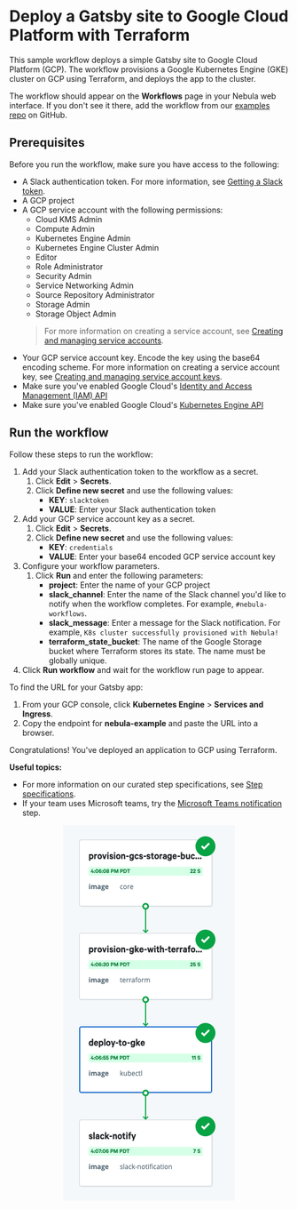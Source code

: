 # Deploy a Gatsby site to Google Cloud Platform with Terraform       

This sample workflow deploys a simple Gatsby site to Google Cloud Platform (GCP).
The workflow provisions a Google Kubernetes Engine (GKE) cluster on
GCP using Terraform, and deploys the app to the cluster.

The workflow should appear on the **Workflows** page in your Nebula web interface. If you don't see
it there, add the workflow from our [examples repo](https://github.com/puppetlabs/nebula-workflow-examples/tree/master/example-workflows/gke-provision-and-deploy-workflow) on GitHub. 

## Prerequisites

Before you run the workflow, make sure you have access to the following:
- A Slack authentication token. For more information, see [Getting a Slack token](https://get.slack.help/hc/en-us/articles/215770388-Create-and-regenerate-API-tokens). 
- A GCP project
- A GCP service account with the following permissions:
  - Cloud KMS Admin
  - Compute Admin
  - Kubernetes Engine Admin
  - Kubernetes Engine Cluster Admin
  - Editor
  - Role Administrator
  - Security Admin
  - Service Networking Admin
  - Source Repository Administrator
  - Storage Admin
  - Storage Object Admin
  > For more information on creating a service account, see [Creating and
  > managing service
  > accounts](https://cloud.google.com/iam/docs/creating-managing-service-accounts).
- Your GCP service account key. Encode the key using the base64
  encoding scheme. For more information on creating a service account key, see [Creating and managing service account
  keys](https://cloud.google.com/iam/docs/creating-managing-service-account-keys#iam-service-account-keys-create-gcloud).
- Make sure you've enabled Google Cloud's [Identity and Access Management (IAM) API](https://cloud.google.com/iam/reference/rest/)
- Make sure you've enabled Google Cloud's [Kubernetes Engine API](https://cloud.google.com/kubernetes-engine/docs/reference/rest/)

## Run the workflow

Follow these steps to run the workflow:
1. Add your Slack authentication token to the workflow as a secret.
   1. Click **Edit** > **Secrets**.
   2. Click **Define new secret** and use the following values:
      - **KEY**: `slacktoken`
      - **VALUE**: Enter your Slack authentication token
2. Add your GCP service account key as a secret.
   1. Click **Edit** > **Secrets**.
   2. Click **Define new secret** and use the following values:
      - **KEY**: `credentials`
      - **VALUE**: Enter your base64 encoded GCP service account key
3. Configure your workflow parameters.
   1. Click **Run** and enter the following parameters:
      - **project**: Enter the name of your GCP project
      - **slack_channel**: Enter the name of the Slack channel you'd like to
        notify when the workflow completes. For example, `#nebula-workflows`.
      - **slack_message**: Enter a message for the Slack notification. For
        example, `K8s cluster successfully provisioned with Nebula!`
      - **terraform_state_bucket**: The name of the Google Storage bucket where
        Terraform stores its state. The name must be globally unique. 
4. Click **Run workflow** and wait for the workflow run page to appear. 

To find the URL for your Gatsby app:
1. From your GCP console, click **Kubernetes Engine** > **Services and Ingress**.
2. Copy the endpoint for **nebula-example** and paste the URL into a browser.

Congratulations! You've deployed an application to GCP using Terraform.

**Useful topics:**

- For more information on our curated step specifications, see [Step specifications](../step-specifications.md).
- If your team uses Microsoft teams, try the [Microsoft Teams notification](../step-specifications/msteams-notification.md) step.

<p align="center"><img src="./gke-provision-and-deploy-workflow.png"></p>
